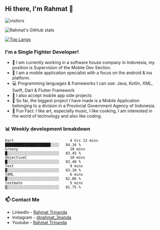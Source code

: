 ## Hi there, I'm Rahmat 👋
![visitors](https://visitor-badge.glitch.me/badge?page_id=https://github.com/rahmat3nanda/)

![Rahmat's GitHub stats](https://github-readme-stats.vercel.app/api?username=rahmat3nanda&count_private=true&show_icons=true&theme=radical)

[![Top Langs](https://github-readme-stats.vercel.app/api/top-langs/?username=rahmat3nanda&show_icons=true&theme=radical&layout=compact)](https://github.com/rahmat3nanda/github-readme-stats)

### I'm a Single Fighter Developer!
- :office: I am currently working in a software house company in Indonesia, my position is Supervision of the Mobile Dev Section.
- :iphone: I am a mobile application specialist with a focus on the android & ios platform.
- :computer: Programming languages & frameworks I can use: Java, Kotlin, XML, Swift, Dart & Flutter Framework
- :handshake: I also accept mobile app side projects
- :police_car: So far, the biggest project I have made is a Mobile Application belonging to a division in a Provincial Government Agency of Indonesia.
- :notebook: Fun Fact: I like art, especially music, I like cooking, I am interested in the world of technology and also like coding.

### 📊 Weekly development breakdown

<!--START_SECTION:waka-->

```text
Dart                          4 hrs 13 mins   █████████████████████░░░░   84.34 %
Groovy                        10 mins         █░░░░░░░░░░░░░░░░░░░░░░░░   03.45 %
ObjectiveC                    10 mins         █░░░░░░░░░░░░░░░░░░░░░░░░   03.40 %
Text                          9 mins          ▓░░░░░░░░░░░░░░░░░░░░░░░░   03.10 %
YAML                          6 mins          ▓░░░░░░░░░░░░░░░░░░░░░░░░   02.06 %
textmate                      5 mins          ▒░░░░░░░░░░░░░░░░░░░░░░░░   01.75 %
```

<!--END_SECTION:waka-->

### 📫 Contact Me
- LinkedIn - [Rahmat Trinanda](https://www.linkedin.com/in/rahmat-trinanda/)
- Instagram - [@rahmat_3nanda](https://www.instagram.com/rahmat_3nanda/)
- Youtube - [Rahmat Trinanda](https://www.youtube.com/channel/UCmhq5_o2cDpYsTtBl24XEAw)
